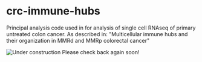 # crc-immune-hubs
Principal analysis code used in for analysis of single cell RNAseq of primary untreated colon cancer. As described in: "Multicellular immune hubs and their organization in MMRd and MMRp colorectal cancer"

![Under construction](https://commons.wikimedia.org/wiki/File:C%C3%B4ne_orange_-_under_construction.png)
Please check back again soon!
